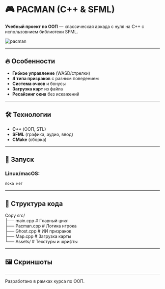 # 🎮 PACMAN (C++ & SFML)  

**Учебный проект по ООП** — классическая аркада с нуля на C++ с использовнием библиотеки SFML.  

![pacman](https://media1.tenor.com/m/4MALNxOjDYEAAAAC/pacman-video-game.gif)

---

## 🔥 Особенности  
- **Гибкое управление** (WASD/стрелки)  
- **4 типа призраков** с разным поведением  
- **Система очков** и бонусы  
- **Загрузка карт** из файла  
- **Ресайзинг окна** без искажений  

---

## 🛠 Технологии  
- **C++** (ООП, STL)  
- **SFML** (графика, аудио, ввод)  
- **CMake** (сборка)  

---

## 🚀 Запуск  
### Linux/macOS:  
```bash  
пока нет
```
---

## 📂 Структура кода
Copy
src/  
├── main.cpp       # Главный цикл  
├── Pacman.cpp     # Логика игрока  
├── Ghost.cpp      # ИИ призраков  
├── Map.cpp        # Загрузка карты  
└── Assets/        # Текстуры и шрифты  

---

## 🖼️ Скриншоты

---

Разработано в рамках курса по ООП.
